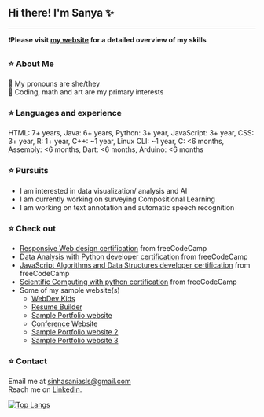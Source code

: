 <!-- ### Hi there 👋 -->

<!--
**Sanya1001/Sanya1001** is a ✨ _special_ ✨ repository because its `README.md` (this file) appears on your GitHub profile.

Here are some ideas to get you started:

- 🔭 I’m currently working on ...
- 🌱 I’m currently learning ...
- 👯 I’m looking to collaborate on ...
- 🤔 I’m looking for help with ...
- 💬 Ask me about ...
- 📫 How to reach me: ...
- 😄 Pronouns: ...
- ⚡ Fun fact: ...
-->
## Hi there! I'm Sanya ✨ 
<hr style="color: blue">

**❗️Please visit [my website](https://sanya1001.github.io/) for a detailed overview of my skills**

### ⭐️ About Me
📍 My pronouns are she/they   
📍 Coding, math and art are my primary interests                         

### ⭐️ Languages and experience
HTML: 7+ years, Java: 6+ years, Python: 3+ year, JavaScript: 3+ year, CSS: 3+ year, R: 1+ year, C++: ~1 year, Linux CLI: ~1 year, C: <6 months,
Assembly: <6 months, Dart: <6 months, Arduino: <6 months

### ⭐️ Pursuits   
- I am interested in data visualization/ analysis and AI                
- I am currently working on surveying Compositional Learning
- I am working on text annotation and automatic speech recognition     

### ⭐️ Check out
- [Responsive Web design certification](https://www.freecodecamp.org/certification/sanya1001/responsive-web-design) from freeCodeCamp
- [Data Analysis with Python developer certification](https://www.freecodecamp.org/certification/sanya1001/data-analysis-with-python-v7) from freeCodeCamp
- [JavaScript Algorithms and Data Structures developer certification](https://www.freecodecamp.org/certification/sanya1001/javascript-algorithms-and-data-structures) from freeCodeCamp
- [Scientific Computing with python certification](https://www.freecodecamp.org/certification/sanya1001/scientific-computing-with-python-v7) from freeCodeCamp
- Some of my sample website(s)
    - [WebDev Kids](https://sanya1001.github.io/webdevkids/)
    - [Resume Builder](https://sanya1001.github.io/rbuild)
    - [Sample Portfolio website](https://sanya1001.github.io/portfolio)
    - [Conference Website](https://clear-workshop.github.io/)
    - [Sample Portfolio website 2](https://sanya1001.github.io/portfolio2/)
    - [Sample Portfolio website 3](https://sanya1001.github.io/portfolio3/)

### ⭐️ Contact
Email me at sinhasaniasls@gmail.com      
Reach me on [LinkedIn](https://www.linkedin.com/in/sania-sinha-20aa07216/).    

[![Top Langs](https://github-readme-stats.vercel.app/api/top-langs/?username=Sanya1001&layout=donut)](https://github.com/anuraghazra/github-readme-stats)
